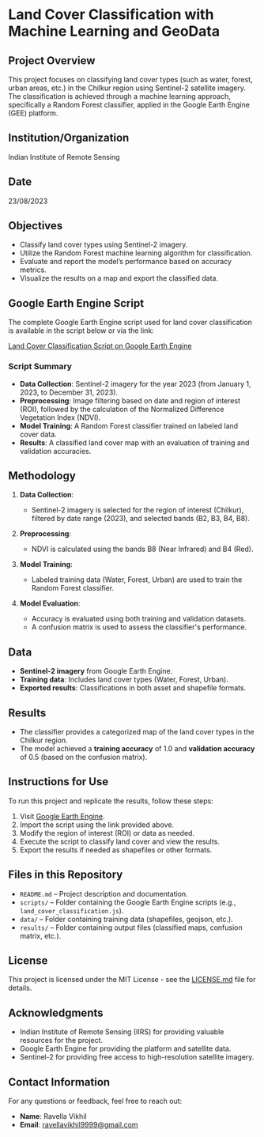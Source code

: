 # Land Cover Classification with Machine Learning and GeoData

## Project Overview
This project focuses on classifying land cover types (such as water, forest, urban areas, etc.) in the Chilkur region using Sentinel-2 satellite imagery. The classification is achieved through a machine learning approach, specifically a Random Forest classifier, applied in the Google Earth Engine (GEE) platform.

## Institution/Organization
Indian Institute of Remote Sensing

## Date
23/08/2023

## Objectives
- Classify land cover types using Sentinel-2 imagery.
- Utilize the Random Forest machine learning algorithm for classification.
- Evaluate and report the model’s performance based on accuracy metrics.
- Visualize the results on a map and export the classified data.

## Google Earth Engine Script
The complete Google Earth Engine script used for land cover classification is available in the script below or via the link:

[Land Cover Classification Script on Google Earth Engine](https://code.earthengine.google.com/c5b4cb17eaf236a9bf79caeac2fc0647)

### Script Summary
- **Data Collection**: Sentinel-2 imagery for the year 2023 (from January 1, 2023, to December 31, 2023).
- **Preprocessing**: Image filtering based on date and region of interest (ROI), followed by the calculation of the Normalized Difference Vegetation Index (NDVI).
- **Model Training**: A Random Forest classifier trained on labeled land cover data.
- **Results**: A classified land cover map with an evaluation of training and validation accuracies.

## Methodology
1. **Data Collection**:
   - Sentinel-2 imagery is selected for the region of interest (Chilkur), filtered by date range (2023), and selected bands (B2, B3, B4, B8).
   
2. **Preprocessing**:
   - NDVI is calculated using the bands B8 (Near Infrared) and B4 (Red).
   
3. **Model Training**:
   - Labeled training data (Water, Forest, Urban) are used to train the Random Forest classifier.
   
4. **Model Evaluation**:
   - Accuracy is evaluated using both training and validation datasets.
   - A confusion matrix is used to assess the classifier's performance.

## Data
- **Sentinel-2 imagery** from Google Earth Engine.
- **Training data**: Includes land cover types (Water, Forest, Urban).
- **Exported results**: Classifications in both asset and shapefile formats.

## Results
- The classifier provides a categorized map of the land cover types in the Chilkur region.
- The model achieved a **training accuracy** of 1.0 and **validation accuracy** of 0.5 (based on the confusion matrix).

## Instructions for Use
To run this project and replicate the results, follow these steps:
1. Visit [Google Earth Engine](https://code.earthengine.google.com/).
2. Import the script using the link provided above.
3. Modify the region of interest (ROI) or data as needed.
4. Execute the script to classify land cover and view the results.
5. Export the results if needed as shapefiles or other formats.

## Files in this Repository
- `README.md` – Project description and documentation.
- `scripts/` – Folder containing the Google Earth Engine scripts (e.g., `land_cover_classification.js`).
- `data/` – Folder containing training data (shapefiles, geojson, etc.).
- `results/` – Folder containing output files (classified maps, confusion matrix, etc.).

## License
This project is licensed under the MIT License - see the [LICENSE.md](LICENSE.md) file for details.

## Acknowledgments
- Indian Institute of Remote Sensing (IIRS) for providing valuable resources for the project.
- Google Earth Engine for providing the platform and satellite data.
- Sentinel-2 for providing free access to high-resolution satellite imagery.

## Contact Information
For any questions or feedback, feel free to reach out:
- **Name**: Ravella Vikhil
- **Email**: ravellavikhil9999@gmail.com
